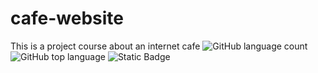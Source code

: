 # cafe-website
This is a project course about an internet cafe
![GitHub language count](https://img.shields.io/github/languages/count/Wanderajonah/https://github.com/Wanderajonah/cafe-website)
![GitHub top language](https://img.shields.io/github/languages/top/Wanderjonah/https://github.com/Wanderajonah/cafe-website)
<img alt="Static Badge" src="https://img.shields.io/badge/:badgeContent">
